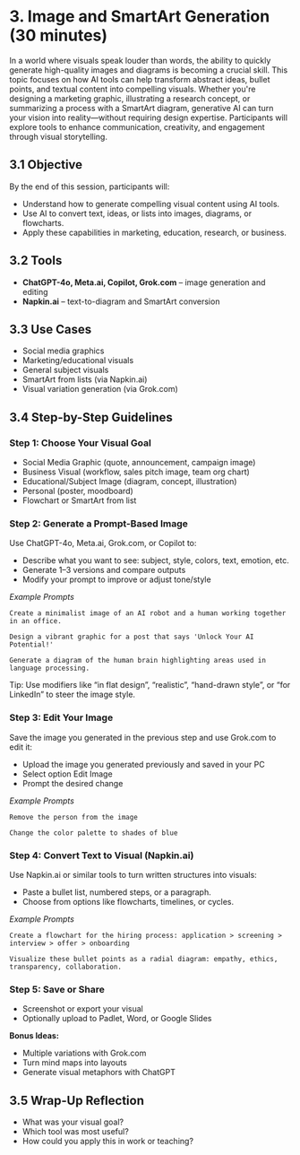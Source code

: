 # 3. Image and SmartArt Generation (30 minutes)

In a world where visuals speak louder than words, the ability to quickly generate high-quality images and diagrams is becoming a crucial skill. This topic focuses on how AI tools can help transform abstract ideas, bullet points, and textual content into compelling visuals. Whether you're designing a marketing graphic, illustrating a research concept, or summarizing a process with a SmartArt diagram, generative AI can turn your vision into reality—without requiring design expertise. Participants will explore tools to enhance communication, creativity, and engagement through visual storytelling.

## 3.1 Objective

By the end of this session, participants will:

- Understand how to generate compelling visual content using AI tools.
- Use AI to convert text, ideas, or lists into images, diagrams, or flowcharts.
- Apply these capabilities in marketing, education, research, or business.

## 3.2 Tools

- **ChatGPT-4o, Meta.ai, Copilot, Grok.com** – image generation and editing
- **Napkin.ai** – text-to-diagram and SmartArt conversion

## 3.3 Use Cases

- Social media graphics  
- Marketing/educational visuals
- General subject visuals 
- SmartArt from lists (via Napkin.ai)  
- Visual variation generation (via Grok.com)

## 3.4 Step-by-Step Guidelines

### Step 1: Choose Your Visual Goal

- Social Media Graphic (quote, announcement, campaign image)
- Business Visual (workflow, sales pitch image, team org chart)
- Educational/Subject Image (diagram, concept, illustration)
- Personal (poster, moodboard)
- Flowchart or SmartArt from list

### Step 2: Generate a Prompt-Based Image

Use ChatGPT-4o, Meta.ai, Grok.com, or Copilot to:
- Describe what you want to see: subject, style, colors, text, emotion, etc.
- Generate 1–3 versions and compare outputs
- Modify your prompt to improve or adjust tone/style

*Example Prompts*

```
Create a minimalist image of an AI robot and a human working together in an office.
```
```
Design a vibrant graphic for a post that says 'Unlock Your AI Potential!'
```
```
Generate a diagram of the human brain highlighting areas used in language processing.
```

Tip: Use modifiers like “in flat design”, “realistic”, “hand-drawn style”, or “for LinkedIn” to steer the image style.

### Step 3: Edit Your Image

Save the image you generated in the previous step and use Grok.com to edit it:
- Upload the image you generated previously and saved in your PC
- Select option Edit Image
- Prompt the desired change

*Example Prompts*

```
Remove the person from the image
```
```
Change the color palette to shades of blue
```

### Step 4: Convert Text to Visual (Napkin.ai)

Use Napkin.ai or similar tools to turn written structures into visuals:
- Paste a bullet list, numbered steps, or a paragraph.
- Choose from options like flowcharts, timelines, or cycles.

*Example Prompts*
```
Create a flowchart for the hiring process: application > screening > interview > offer > onboarding
```
```
Visualize these bullet points as a radial diagram: empathy, ethics, transparency, collaboration.
```

### Step 5: Save or Share

- Screenshot or export your visual  
- Optionally upload to Padlet, Word, or Google Slides

**Bonus Ideas:**  
- Multiple variations with Grok.com  
- Turn mind maps into layouts  
- Generate visual metaphors with ChatGPT

## 3.5 Wrap-Up Reflection

- What was your visual goal?  
- Which tool was most useful?  
- How could you apply this in work or teaching?
